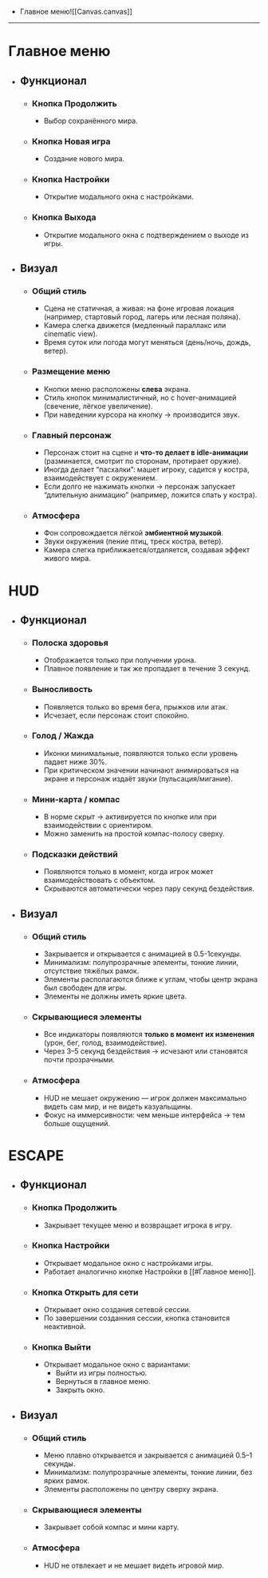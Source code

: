 - Главное меню![[Canvas.canvas]]
----------------------------------------------------------

# Главное меню
- ## Функционал
	- ### Кнопка Продолжить
		- Выбор сохранённого мира.
	
	- ### Кнопка Новая игра
		- Создание нового мира.
	
	- ### Кнопка Настройки
		- Открытие модального окна  с настройками.
	
	- ### Кнопка Выхода
		- Открытие модального окна с подтверждением о выходе из игры.
	
- ## Визуал
	- ### Общий стиль
		- Сцена не статичная, а живая: на фоне игровая локация (например, стартовый город, лагерь или лесная поляна).
		- Камера слегка движется (медленный параллакс или cinematic view).
		- Время суток или погода могут меняться (день/ночь, дождь, ветер).

	- ### Размещение меню
		- Кнопки меню расположены **слева** экрана.
		- Стиль кнопок минималистичный, но с hover-анимацией (свечение, лёгкое увеличение).
		- При наведении курсора на кнопку → производится звук.

	- ### Главный персонаж
		- Персонаж стоит на сцене и **что-то делает в idle-анимации** (разминается, смотрит по сторонам, протирает оружие).
		- Иногда делает “пасхалки”: машет игроку, садится у костра, взаимодействует с окружением.
		- Если долго не нажимать кнопки → персонаж запускает “длительную анимацию” (например, ложится спать у костра).

	- ### Атмосфера
		- Фон сопровождается лёгкой **эмбиентной музыкой**.
		- Звуки окружения (пение птиц, треск костра, ветер).
		- Камера слегка приближается/отдаляется, создавая эффект живого мира.

# HUD
- ## Функционал
	- ### Полоска здоровья
		- Отображается только при получении урона.
		- Плавное появление и так же пропадает в течение 3 секунд.
	
	- ### Выносливость
		- Появляется только во время бега, прыжков или атак.
		- Исчезает, если персонаж стоит спокойно.
	
	- ### Голод / Жажда
		- Иконки минимальные, появляются только если уровень падает ниже 30%.
		- При критическом значении начинают анимироваться на экране и персонаж издаёт звуки (пульсация/мигание).
	
	- ### Мини-карта / компас
		- В норме скрыт → активируется по кнопке или при взаимодействии с ориентиром.
		- Можно заменить на простой компас-полосу сверху.
	
	- ### Подсказки действий
		- Появляются только в момент, когда игрок может взаимодействовать с объектом.
		- Скрываются автоматически через пару секунд бездействия.

- ## Визуал
	- ### Общий стиль
		- Закрывается и открывается с анимацией в 0.5-1секунды.
		- Минимализм: полупрозрачные элементы, тонкие линии, отсутствие тяжёлых рамок.
		- Элементы располагаются ближе к углам, чтобы центр экрана был свободен для игры.
		- Элементы не должны иметь яркие цвета.
	
	- ### Скрывающиеся элементы
		- Все индикаторы появляются **только в момент их изменения** (урон, бег, голод, взаимодействие).
		- Через 3–5 секунд бездействия → исчезают или становятся почти прозрачными.
	
	- ### Атмосфера
		- HUD не мешает окружению — игрок должен максимально видеть сам мир, и не видеть казуальщины.
		- Фокус на иммерсивности: чем меньше интерфейса → тем больше ощущений.

# ESCAPE
- ## Функционал
	- ### Кнопка Продолжить
		- Закрывает текущее меню и возвращает игрока в игру.
	
	- ### Кнопка Настройки
		- Открывает модальное окно с настройками игры.
		- Работает аналогично кнопке Настройки в [[#Главное меню]].
	
	- ### Кнопка Открыть для сети
		- Открывает окно создания сетевой сессии.
		- По завершении созданния сессии, кнопка становится неактивной.
	
	- ### Кнопка Выйти
		- Открывает модальное окно с вариантами:
			- Выйти из игры полностью.
			- Вернуться в главное меню.
			- Закрыть окно.

- ## Визуал
	- ### Общий стиль
		- Меню плавно открывается и закрывается с анимацией 0.5–1 секунды.
		- Минимализм: полупрозрачные элементы, тонкие линии, без ярких рамок.
		- Элементы расположены по центру сверху экрана.
	
	- ### Скрывающиеся элементы
		- Закрывает собой компас и мини карту.
	
	- ### Атмосфера
		- HUD не отвлекает и не мешает видеть игровой мир.
